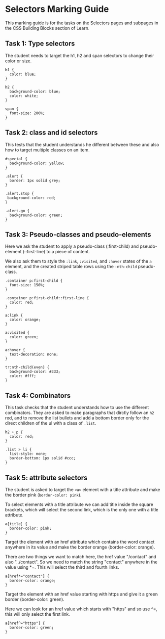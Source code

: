 # Selectors Marking Guide

This marking guide is for the tasks on the Selectors pages and subpages in the CSS Building Blocks section of Learn.

## Task 1: Type selectors

The student needs to target the h1, h2 and span selectors to change their color or size.

```
h1 {
  color: blue;
}

h2 {
  background-color: blue;
  color: white;
}

span {
  font-size: 200%;
}
```

## Task 2: class and id selectors

This tests that the student understands he different between these and also how to target multiple classes on an item.

```
#special { 
  background-color: yellow;
}

.alert {
  border: 1px solid grey;
}

.alert.stop {
 background-color: red;
}

.alert.go {
  background-color: green;
}
```

## Task 3: Pseudo-classes and pseudo-elements

Here we ask the student to apply a pseudo-class (:first-child) and pseudo-element (::first-line) to a piece of content.

We also ask them to style the `:link`, `:visited`, and `:hover` states of the `a` element, and the created striped table rows using the `:nth-child` pseudo-class.

```
.container p:first-child {
  font-size: 150%;
}

.container p:first-child::first-line {
  color: red;
}

a:link {
  color: orange;
}

a:visited {
  color: green;
}

a:hover {
  text-decoration: none;
}

tr:nth-child(even) {
  background-color: #333;
  color: #fff;
}
```

## Task 4: Combinators

This task checks that the student understands how to use the different combinators. They are asked to make paragraphs that dirctly follow an `h2` red, and to remove the list bullets and add a bottom border only for the direct children of the ul with a class of `.list`.

```
h2 + p {
  color: red;
}

.list > li {
  list-style: none;
  border-bottom: 1px solid #ccc;
}
```

## Task 5: attribute selectors

The student is asked to target the `<a>` element with a title attribute and make the border pink (`border-color: pink`).

To select elements with a title attribute we can add title inside the square brackets, which will select the second link, which is the only one with a title attribute.

```
a[title] {
  border-color: pink;
}
```

Target the <a> element with an href attribute which contains the word contact anywhere in its value and make the border orange (border-color: orange).

There are two things we want to match here, the href value "/contact" and also "../contact". So we need to match the string "contact" anywhere in the value using *=. This will select the third and fourth links.

```
a[href*="contact"] {
  border-color: orange;  
}
```

Target the <a> element with an href value starting with https and give it a green border (border-color: green).

Here we can look for an href value which starts with "https" and so use ^=, this will only select the first link.

```
a[href^="https"] { 
  border-color: green;
}
```

